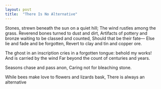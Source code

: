 ```yaml
---
layout: post
title:  "There Is No Alternative"
---
```


Stones, strewn beneath the sun on a quiet hill;
The wind rustles among the grass.
Reverend bones turned to dust and dirt,
Artifacts of pottery and bronze waiting to be classed and counted,
Should that be their fate—
Else lie and fade and be forgotten,
Revert to clay and tin and copper ore.

The ghost in an inscription cries in a forgotten tongue: behold my works!
And is carried by the wind
Far beyond the count of centuries and years.

Seasons chase and pass anon,
Caring not for bleaching stone.

While bees make love to flowers and lizards bask,
There is always an alternative 
